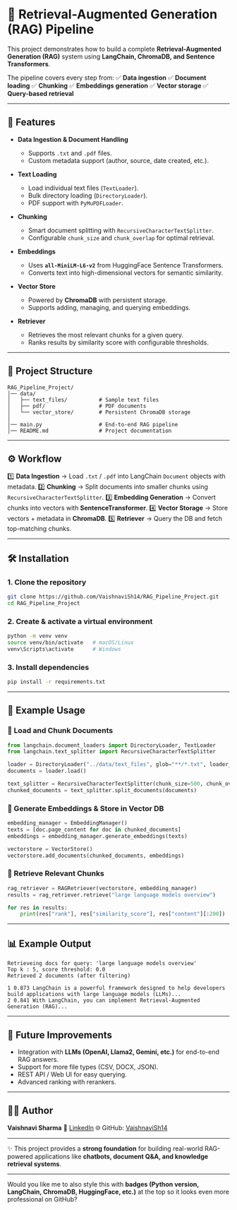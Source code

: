 
# 📘 Retrieval-Augmented Generation (RAG) Pipeline

This project demonstrates how to build a complete **Retrieval-Augmented Generation (RAG)** system using **LangChain, ChromaDB, and Sentence Transformers**.

The pipeline covers every step from:
✅ **Data ingestion**
✅ **Document loading**
✅ **Chunking**
✅ **Embeddings generation**
✅ **Vector storage**
✅ **Query-based retrieval**

---

## 🚀 Features

* **Data Ingestion & Document Handling**

  * Supports `.txt` and `.pdf` files.
  * Custom metadata support (author, source, date created, etc.).

* **Text Loading**

  * Load individual text files (`TextLoader`).
  * Bulk directory loading (`DirectoryLoader`).
  * PDF support with `PyMuPDFLoader`.

* **Chunking**

  * Smart document splitting with `RecursiveCharacterTextSplitter`.
  * Configurable `chunk_size` and `chunk_overlap` for optimal retrieval.

* **Embeddings**

  * Uses **`all-MiniLM-L6-v2`** from HuggingFace Sentence Transformers.
  * Converts text into high-dimensional vectors for semantic similarity.

* **Vector Store**

  * Powered by **ChromaDB** with persistent storage.
  * Supports adding, managing, and querying embeddings.

* **Retriever**

  * Retrieves the most relevant chunks for a given query.
  * Ranks results by similarity score with configurable thresholds.

---

## 📂 Project Structure

```
RAG_Pipeline_Project/
│── data/
│   ├── text_files/          # Sample text files
│   ├── pdf/                 # PDF documents
│   └── vector_store/        # Persistent ChromaDB storage
│
│── main.py                  # End-to-end RAG pipeline
│── README.md                # Project documentation
```

---

## ⚙️ Workflow

1️⃣ **Data Ingestion** → Load `.txt` / `.pdf` into LangChain `Document` objects with metadata.
2️⃣ **Chunking** → Split documents into smaller chunks using `RecursiveCharacterTextSplitter`.
3️⃣ **Embedding Generation** → Convert chunks into vectors with **SentenceTransformer**.
4️⃣ **Vector Storage** → Store vectors + metadata in **ChromaDB**.
5️⃣ **Retriever** → Query the DB and fetch top-matching chunks.

---

## 🛠️ Installation

### 1. Clone the repository

```bash
git clone https://github.com/VaishnaviSh14/RAG_Pipeline_Project.git
cd RAG_Pipeline_Project
```

### 2. Create & activate a virtual environment

```bash
python -m venv venv
source venv/bin/activate   # macOS/Linux
venv\Scripts\activate      # Windows
```

### 3. Install dependencies

```bash
pip install -r requirements.txt
```

---

## 📜 Example Usage

### 🔹 Load and Chunk Documents

```python
from langchain.document_loaders import DirectoryLoader, TextLoader
from langchain.text_splitter import RecursiveCharacterTextSplitter

loader = DirectoryLoader("../data/text_files", glob="**/*.txt", loader_cls=TextLoader)
documents = loader.load()

text_splitter = RecursiveCharacterTextSplitter(chunk_size=500, chunk_overlap=100)
chunked_documents = text_splitter.split_documents(documents)
```

### 🔹 Generate Embeddings & Store in Vector DB

```python
embedding_manager = EmbeddingManager()
texts = [doc.page_content for doc in chunked_documents]
embeddings = embedding_manager.generate_embeddings(texts)

vectorstore = VectorStore()
vectorstore.add_documents(chunked_documents, embeddings)
```

### 🔹 Retrieve Relevant Chunks

```python
rag_retriever = RAGRetriever(vectorstore, embedding_manager)
results = rag_retriever.retrieve("large language models overview")

for res in results:
    print(res["rank"], res["similarity_score"], res["content"][:200])
```

---

## 📊 Example Output

```
Retrieveing docs for query: 'large language models overview'
Top k : 5, score threshold: 0.0
Retrieved 2 documents (after filtering)

1 0.873 LangChain is a powerful framework designed to help developers build applications with large language models (LLMs)...
2 0.841 With LangChain, you can implement Retrieval-Augmented Generation (RAG)...
```

---

## 🔮 Future Improvements

* Integration with **LLMs (OpenAI, Llama2, Gemini, etc.)** for end-to-end RAG answers.
* Support for more file types (CSV, DOCX, JSON).
* REST API / Web UI for easy querying.
* Advanced ranking with rerankers.

---

## 👩‍💻 Author

**Vaishnavi Sharma**
📧 [LinkedIn](https://linkedin.com/in/vaishnavi-sharma)
🌐 GitHub: [VaishnaviSh14](https://github.com/VaishnaviSh14)

---

✨ This project provides a **strong foundation** for building real-world RAG-powered applications like **chatbots, document Q\&A, and knowledge retrieval systems**.

---

Would you like me to also style this with **badges (Python version, LangChain, ChromaDB, HuggingFace, etc.)** at the top so it looks even more professional on GitHub?
